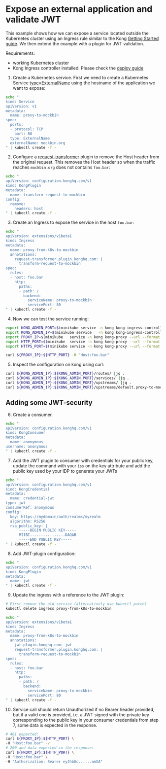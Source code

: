 # Expose an external application and validate JWT

This example shows how we can expose a service located outside the Kubernetes cluster using an Ingress rule similar to the Kong [Getting Started guide](0).
We then extend the example with a plugin for JWT validation.

Requirements:

- working Kubernetes cluster
- Kong Ingress controller installed. Please check the [deploy guide](1)

1. Create a Kubernetes service. First we need to create a Kubernetes Service [type=ExternalName](2) using the hostname of the application we want to expose:

```bash
echo "
kind: Service
apiVersion: v1
metadata:
  name: proxy-to-mockbin
spec:
  ports:
  - protocol: TCP
    port: 80
  type: ExternalName
  externalName: mockbin.org
" | kubectl create -f -
```

2. Configure a [request-transformer](3) plugin to remove the Host header from the original request. This removes the Host header so when the traffic reaches `mockbin.org` does not contains `foo.bar`:

```bash
echo "
apiVersion: configuration.konghq.com/v1
kind: KongPlugin
metadata:
  name: transform-request-to-mockbin
config:
  remove:
    headers: host
" | kubectl create -f -
```

3. Create an Ingress to expose the service in the host `foo.bar`:

```bash
echo "
apiVersion: extensions/v1beta1
kind: Ingress
metadata:
  name: proxy-from-k8s-to-mockbin
  annotations:
    request-transformer.plugin.konghq.com: |
      transform-request-to-mockbin
spec:
  rules:
  - host: foo.bar
    http:
      paths:
      - path: /
        backend:
          serviceName: proxy-to-mockbin
          servicePort: 80
" | kubectl create -f -
```

4. Now we can test the service running:

```bash
export KONG_ADMIN_PORT=$(minikube service -n kong kong-ingress-controller --url --format "{{ .Port }}")
export KONG_ADMIN_IP=$(minikube service   -n kong kong-ingress-controller --url --format "{{ .IP }}")
export PROXY_IP=$(minikube   service -n kong kong-proxy --url --format "{{ .IP }}" | head -1)
export HTTP_PORT=$(minikube  service -n kong kong-proxy --url --format "{{ .Port }}" | head -1)
export HTTPS_PORT=$(minikube service -n kong kong-proxy --url --format "{{ .Port }}" | tail -1)

curl ${PROXY_IP}:${HTTP_PORT} -H "Host:foo.bar"
```
5. Inspect the configuration on kong using curl:

```bash
curl ${KONG_ADMIN_IP}:${KONG_ADMIN_PORT}/routes/ |jq .
curl ${KONG_ADMIN_IP}:${KONG_ADMIN_PORT}/services/ |jq .
curl ${KONG_ADMIN_IP}:${KONG_ADMIN_PORT}/upstreams/ |jq .
curl ${KONG_ADMIN_IP}:${KONG_ADMIN_PORT}/upstreams/default.proxy-to-mockbin.80/targets |jq .
```

## Adding some JWT-security

6. Create a consumer.
```bash
echo "
apiVersion: configuration.konghq.com/v1
kind: KongConsumer
metadata:
  name: anonymous
username: anonymous
" | kubectl create -f -
```

7. Add the JWT plugin to consumer with credentials for your public key, update the command with your `iss` on the key attribute and add the public key used by your IDP to generate your JWTs
```bash
echo "
apiVersion: configuration.konghq.com/v1
kind: KongCredential
metadata:
  name: credential-jwt
type: jwt
consumerRef: anonymous
config:
  key: https://mydomain/auth/realms/myrealm
  algorithm: RS256
  rsa_public_key: |
      -----BEGIN PUBLIC KEY-----
      MIIBI................DAQAB
      -----END PUBLIC KEY-----
" | kubectl create -f -
```
8. Add JWT-plugin configuration:
```bash
echo "
apiVersion: configuration.konghq.com/v1
kind: KongPlugin
metadata:
  name: jwt
" | kubectl create -f -
```
9. Update the ingress with a reference to the JWT plugin:
```bash
# First remove the old service (alternatively use kubectl patch)
kubectl delete ingress proxy-from-k8s-to-mockbin

echo "
apiVersion: extensions/v1beta1
kind: Ingress
metadata:
  name: proxy-from-k8s-to-mockbin
  annotations:
    jwt.plugin.konghq.com: jwt
    request-transformer.plugin.konghq.com: |
      transform-request-to-mockbin
spec:
  rules:
  - host: foo.bar
    http:
      paths:
      - path: /
        backend:
          serviceName: proxy-to-mockbin
          servicePort: 80
" | kubectl create -f -
```

10. Service call should return Unauthorized if no Bearer header provided, but if a valid one is provided, i.e. a JWT signed with the private key corresponding to the public key in your consumer credentials from step 7, some data is expected in the response.
```bash
# 401 expected:
curl ${PROXY_IP}:${HTTP_PORT} \
-H "Host:foo.bar" -v
# 200 and data expected in the response:
curl ${PROXY_IP}:${HTTP_PORT} \
-H "Host:foo.bar" \
-H "Authorization: Bearer eyJhbGc......nmXA"
```
